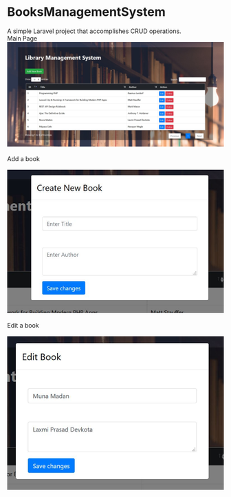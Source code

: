 # BooksManagementSystem
A simple Laravel project that accomplishes CRUD operations.
</br>
Main Page 
![GUI](https://raw.githubusercontent.com/shashwotshakya9/BooksManagementSystem/main/ss1.JPG)
</br>
</br>
Add a book
</br>
</br>
![GUI](https://raw.githubusercontent.com/shashwotshakya9/BooksManagementSystem/main/addbook.JPG)
</br>
</br>
Edit a book
</br>
</br>
![GUI](https://raw.githubusercontent.com/shashwotshakya9/BooksManagementSystem/main/editbook.JPG)
</br>
